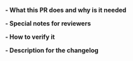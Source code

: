 <!--
Please make sure you've read and understood our contributing guidelines;
https://github.com/openshift/ingress-node-firewall/blob/master/CONTRIBUTING.md

** Make sure all your commits include a signature generated with `git commit -s` **

If this is a bug fix, make sure your description includes "fixes #xxxx", or
"closes #xxxx"

Trivial changes are exempt from following this template.
If your change is non-trivial, please provide the following information:
-->

**- What this PR does and why is it needed**
<!--
A summary of the changes within this pull request and some context
as to why they were made
-->

**- Special notes for reviewers**
<!--
What exactly did you change - you may also defer to information
contained in commit messages. At a bare minimum it's worth highlighting
which areas of the code were changed as it's easier to assign reviewers
-->


**- How to verify it**
<!--
Did you include unit tests? or end-to-end tests?
How can I manually verify that this patch achieves its objective
-->


**- Description for the changelog**
<!--
Write a short (one line) summary that describes the changes in this
pull request for inclusion in the changelog:
-->

